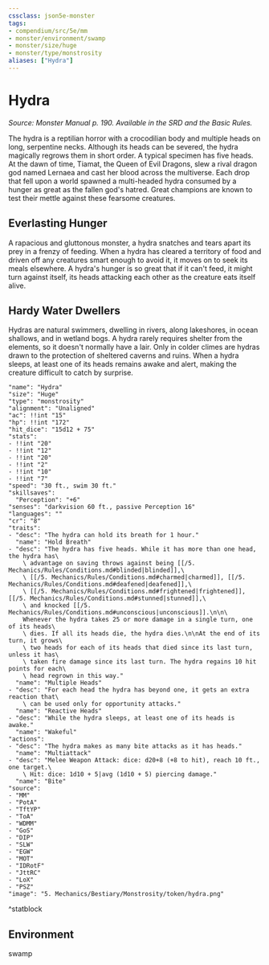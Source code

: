 ```yaml
---
cssclass: json5e-monster
tags:
- compendium/src/5e/mm
- monster/environment/swamp
- monster/size/huge
- monster/type/monstrosity
aliases: ["Hydra"]
---
```

# Hydra
*Source: Monster Manual p. 190. Available in the SRD and the Basic Rules.*  

The hydra is a reptilian horror with a crocodilian body and multiple heads on long, serpentine necks. Although its heads can be severed, the hydra magically regrows them in short order. A typical specimen has five heads. At the dawn of time, Tiamat, the Queen of Evil Dragons, slew a rival dragon god named Lernaea and cast her blood across the multiverse. Each drop that fell upon a world spawned a multi-headed hydra consumed by a hunger as great as the fallen god's hatred. Great champions are known to test their mettle against these fearsome creatures.

## Everlasting Hunger

A rapacious and gluttonous monster, a hydra snatches and tears apart its prey in a frenzy of feeding. When a hydra has cleared a territory of food and driven off any creatures smart enough to avoid it, it moves on to seek its meals elsewhere. A hydra's hunger is so great that if it can't feed, it might turn against itself, its heads attacking each other as the creature eats itself alive.

## Hardy Water Dwellers

Hydras are natural swimmers, dwelling in rivers, along lakeshores, in ocean shallows, and in wetland bogs. A hydra rarely requires shelter from the elements, so it doesn't normally have a lair. Only in colder climes are hydras drawn to the protection of sheltered caverns and ruins. When a hydra sleeps, at least one of its heads remains awake and alert, making the creature difficult to catch by surprise.

```statblock
"name": "Hydra"
"size": "Huge"
"type": "monstrosity"
"alignment": "Unaligned"
"ac": !!int "15"
"hp": !!int "172"
"hit_dice": "15d12 + 75"
"stats":
- !!int "20"
- !!int "12"
- !!int "20"
- !!int "2"
- !!int "10"
- !!int "7"
"speed": "30 ft., swim 30 ft."
"skillsaves":
  "Perception": "+6"
"senses": "darkvision 60 ft., passive Perception 16"
"languages": ""
"cr": "8"
"traits":
- "desc": "The hydra can hold its breath for 1 hour."
  "name": "Hold Breath"
- "desc": "The hydra has five heads. While it has more than one head, the hydra has\
    \ advantage on saving throws against being [[/5. Mechanics/Rules/Conditions.md#blinded|blinded]],\
    \ [[/5. Mechanics/Rules/Conditions.md#charmed|charmed]], [[/5. Mechanics/Rules/Conditions.md#deafened|deafened]],\
    \ [[/5. Mechanics/Rules/Conditions.md#frightened|frightened]], [[/5. Mechanics/Rules/Conditions.md#stunned|stunned]],\
    \ and knocked [[/5. Mechanics/Rules/Conditions.md#unconscious|unconscious]].\n\n\
    Whenever the hydra takes 25 or more damage in a single turn, one of its heads\
    \ dies. If all its heads die, the hydra dies.\n\nAt the end of its turn, it grows\
    \ two heads for each of its heads that died since its last turn, unless it has\
    \ taken fire damage since its last turn. The hydra regains 10 hit points for each\
    \ head regrown in this way."
  "name": "Multiple Heads"
- "desc": "For each head the hydra has beyond one, it gets an extra reaction that\
    \ can be used only for opportunity attacks."
  "name": "Reactive Heads"
- "desc": "While the hydra sleeps, at least one of its heads is awake."
  "name": "Wakeful"
"actions":
- "desc": "The hydra makes as many bite attacks as it has heads."
  "name": "Multiattack"
- "desc": "Melee Weapon Attack: dice: d20+8 (+8 to hit), reach 10 ft., one target.\
    \ Hit: dice: 1d10 + 5|avg (1d10 + 5) piercing damage."
  "name": "Bite"
"source":
- "MM"
- "PotA"
- "TftYP"
- "ToA"
- "WDMM"
- "GoS"
- "DIP"
- "SLW"
- "EGW"
- "MOT"
- "IDRotF"
- "JttRC"
- "LoX"
- "PSZ"
"image": "5. Mechanics/Bestiary/Monstrosity/token/hydra.png"
```
^statblock

## Environment

swamp